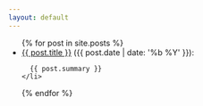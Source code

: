 ```yaml
---
layout: default
---
```


<ul>
  {% for post in site.posts %}
    <li>
      <a href="{{ post.url }}">{{ post.title }}</a> ({{ post.date | date: '%b %Y' }}):
      
      {{ post.summary }}
    </li>
  {% endfor %}
</ul>
